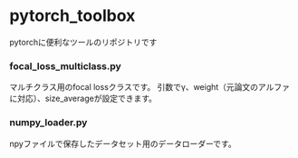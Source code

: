 # pytorch_toolbox
pytorchに便利なツールのリポジトリです

### focal_loss_multiclass.py
マルチクラス用のfocal lossクラスです。
引数でγ、weight（元論文のアルファに対応）、size_averageが設定できます。

### numpy_loader.py
npyファイルで保存したデータセット用のデータローダーです。
